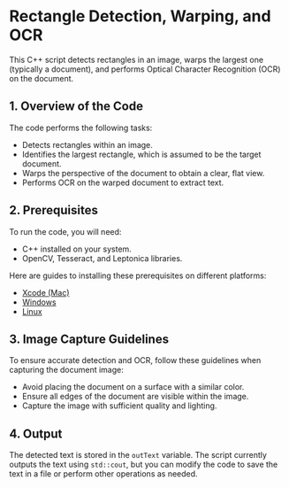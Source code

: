 # Rectangle Detection, Warping, and OCR

This C++ script detects rectangles in an image, warps the largest one (typically a document), and performs Optical Character Recognition (OCR) on the document.

## 1. Overview of the Code

The code performs the following tasks:

- Detects rectangles within an image.
- Identifies the largest rectangle, which is assumed to be the target document.
- Warps the perspective of the document to obtain a clear, flat view.
- Performs OCR on the warped document to extract text.

## 2. Prerequisites

To run the code, you will need:

- C++ installed on your system.
- OpenCV, Tesseract, and Leptonica libraries.

Here are guides to installing these prerequisites on different platforms:

- [Xcode (Mac)](https://www.geeksforgeeks.org/how-to-install-opencv-for-c-on-macos/)
- [Windows](https://www.tutorialspoint.com/how-to-install-opencv-for-cplusplus-in-windows)
- [Linux](https://www.geeksforgeeks.org/how-to-install-opencv-in-c-on-linux/)

## 3. Image Capture Guidelines

To ensure accurate detection and OCR, follow these guidelines when capturing the document image:

- Avoid placing the document on a surface with a similar color.
- Ensure all edges of the document are visible within the image.
- Capture the image with sufficient quality and lighting.

## 4. Output

The detected text is stored in the `outText` variable. The script currently outputs the text using `std::cout`, but you can modify the code to save the text in a file or perform other operations as needed.
